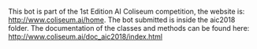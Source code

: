 This bot is part of the 1st Edition AI Coliseum competition, the website is: http://www.coliseum.ai/home. The bot submitted is inside the aic2018 folder. The documentation of the classes and methods can be found here: http://www.coliseum.ai/doc_aic2018/index.html